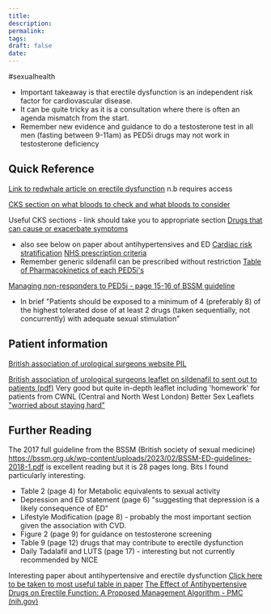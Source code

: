 ```yaml
---
title:
description: 
permalink: 
tags: 
draft: false
date:
---
```



#sexualhealth 


- Important takeaway is that erectile dysfunction is an independent risk factor for cardiovascular disease.  
- It can be quite tricky as it is a consultation where there is often an agenda mismatch from the start. 
- Remember new evidence and guidance to do a testosterone test in all men (fasting between 9-11am) as PED5i drugs may not work in testosterone deficiency
## Quick Reference
[Link to redwhale article on erectile dysfunction](https://www.redwhale.co.uk/content/erectile-dysfunction) n.b requires access

[CKS section on what bloods to check and what bloods to consider](https://cks.nice.org.uk/topics/erectile-dysfunction/diagnosis/assessment/#:~:text=For%20all%20men%2C%20arrange%20blood%20tests%20to%20assess%20for%20an%20underlying%20cause%C2%A0and%20cardiovascular%20risk%3A)

Useful CKS sections - link should take you to appropriate section
[Drugs that can cause or exacerbate symptoms](https://cks.nice.org.uk/topics/erectile-dysfunction/background-information/causes/#:~:text=Drugs%20that%20can%20cause%20or%20exacerbate%20symptoms%20include)
- also see below on paper about antihypertensives and ED
[Cardiac risk stratification](https://cks.nice.org.uk/topics/erectile-dysfunction/diagnosis/assessment/#cardiac-risk-stratification)
[NHS prescription criteria](https://cks.nice.org.uk/topics/erectile-dysfunction/prescribing-information/phosphodiesterase-5-pde-5-inhibitors/#nhs-prescription-criteria)
- Remember generic sildenafil can be prescribed without restriction
[Table of Pharmacokinetics of each PED5i's ](https://cks.nice.org.uk/topics/erectile-dysfunction/prescribing-information/phosphodiesterase-5-pde-5-inhibitors/#:~:text=Table%201.%20Pharmacokinetic%20comparison%20of%20phosphodiesterase%2D5%20(PDE%2D5)%20inhibitors.) 


[Managing non-responders to PED5i - page 15-16 of BSSM guideline](https://bssm.org.uk/wp-content/uploads/2023/02/BSSM-ED-guidelines-2018-1.pdf)
- In brief "Patients should be exposed to a minimum of 4 (preferably 8) of the highest tolerated dose of at least 2 drugs (taken sequentially, not concurrently) with adequate sexual stimulation"

## Patient information 

[British association of urological surgeons website PIL](https://www.baus.org.uk/patients/conditions/3/erectile_dysfunction_impotence)

[British association of urological surgeons leaflet on sildenafil to sent out to patients (pdf)](https://www.baus.org.uk/_userfiles/pages/files/Patients/Leaflets/Viagra.pdf)
Very good but quite in-depth leaflet including 'homework' for patients from CWNL (Central and North West London) Better Sex Leaflets  ["worried about staying hard"](https://www.sexualhealth.cnwl.nhs.uk/media/1055/worried.pdf)

## Further Reading
The 2017 full guideline from the BSSM (British society of sexual medicine) https://bssm.org.uk/wp-content/uploads/2023/02/BSSM-ED-guidelines-2018-1.pdf is excellent reading but it is 28 pages long.
Bits I found particularly interesting.
- Table 2 (page 4) for Metabolic equivalents to sexual activity
- Depression and ED statement (page 6) "suggesting that depression is a likely consequence of ED"
- Lifestyle Modification (page 8) - probably the most important section given the association with CVD. 
- Figure 2 (page 9) for guidance on testosterone screening
- Table 9 (page 12) drugs that may contribute to erectile dysfunction
- Daily Tadalafil and LUTS (page 17) - interesting but not currently recommended by NICE 

Interesting paper about antihypertensive and erectile dysfunction
[Click here to be taken to most useful table in paper](https://www.ncbi.nlm.nih.gov/pmc/articles/PMC8109585/#ss8title)
[The Effect of Antihypertensive Drugs on Erectile Function: A Proposed Management Algorithm - PMC (nih.gov)](https://www.ncbi.nlm.nih.gov/pmc/articles/PMC8109585/)